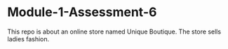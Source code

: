# Module-1-Assessment-6
This repo is about an online store named Unique Boutique.
The store sells ladies fashion.
